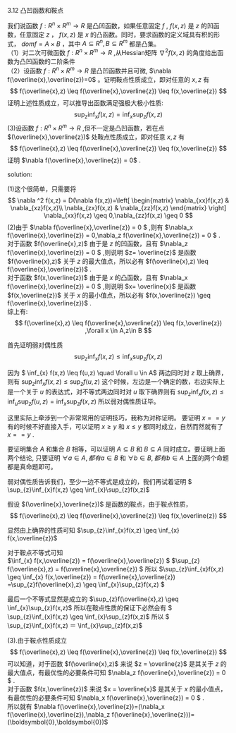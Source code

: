 


3.12 凸凹函数和鞍点

我们说函数 $f: R^n \times R^m \to R$ 是凸凹函数，如果任意固定 $f$ , $f(x,z)$ 是 $z$ 的凹函数，任意固定 $z$ ， $f(x,z)$ 是 $x$ 的凸函数。同时，要求函数的定义域具有积的形式， $domf = A \times B$ ，其中 $A \subseteq  R^n ,B \subseteq R^m$ 都是凸集。  
（1）对二次可微函数 $f:R^n \times R^m \to R$ ,从Hessian矩阵 $\nabla^2f(x,z)$ 的角度给出函数为凸凹函数的二阶条件  
（2）设函数 $f:R^n \times R^m \to R$ 是凸凹函数并且可微, $\nabla f(\overline{x},\overline{z})=0$ 。证明鞍点性质成立，即对任意的 $x,z$ 有
$$
f(\overline{x},z) \leq f(\overline{x},\overline{z}) \leq f(x,\overline{z})
$$
证明上述性质成立，可以推导出函数满足强极大极小性质:
$$
\sup_{z}\inf_{x}f(x,z) = \inf_{x}\sup_{z}f(x,z)
$$
(3)设函数 $f:R^n \times R^m \to R$ ,但不一定是凸凹函数，若在点 $(\overline{x},\overline{z})$ 处鞍点性质成立，即对任意 $x,z$ 有
$$
f(\overline{x},z) \leq f(\overline{x},\overline{z}) \leq f(x,\overline{z})
$$
证明 $\nabla f(\overline{x},\overline{z}) = 0$ .

solution:

(1)这个很简单，只需要将
$$
\nabla ^2 f(x,z) = D(\nabla f(x,z))=\left[ 
\begin{matrix}
   \nabla_{xx}f(x,z) &  \nabla_{xz}f(x,z)\\
   \nabla_{zx}f(x,z) & \nabla_{zz}f(x,z) 
  \end{matrix} 
  \right]
  \nabla_{xx}f(x,z) \geq 0,\nabla_{zz}f(x,z) \geq 0
$$
(2)由于 $\nabla f(\overline{x},\overline{z}) = 0 $ ,则有
 $\nabla_x f(\overline{x},\overline{z}) = 0,\nabla_z f(\overline{x},\overline{z}) = 0 $ .  
对于函数 $f(\overline{x},z)$ 由于是 $z$ 的凹函数，且有 $\nabla_z f(\overline{x},\overline{z}) = 0 $ ,则说明  $z= \overline{z}$  是函数 $f(\overline{x},z)$ 关于 $z$ 的最大值点，所以必有
 $f(\overline{x},z) \leq f(\overline{x},\overline{z})$ .   
对于函数 $f(x,\overline{z})$ 由于是 $x$ 的凸函数，且有 $\nabla_x f(\overline{x},\overline{z}) = 0 $ ,则说明  $x= \overline{x}$  是函数 $f(x,\overline{z})$ 关于 $x$ 的最小值点，所以必有
 $f(x,\overline{z}) \geq f(\overline{x},\overline{z})$ .  
综上有:
$$
f(\overline{x},z) \leq f(\overline{x},\overline{z}) \leq f(x,\overline{z}) ,\forall x \in A,z\in B
$$

首先证明弱对偶性质  
$$
\sup_{z}\inf_{x}f(x,z) \leq \inf_{x}\sup_{z}f(x,z)
$$

因为
 $ \inf_{x} f(x,z) \leq f(u,z)  \quad \forall u \in A$   两边同时对 $z$ 取上确界，则有 $\sup_{z}\inf_{x}f(x,z) \leq \sup_{z}f(u,z)$ 
这个时候，左边是一个确定的数，右边实际上是一个关于 $u$ 的表达式，对不等式两边同时对 $u$ 取下确界则有 $\sup_{z}\inf_{x}f(x,z) \leq \inf_{u}\sup_{z}f(u,z)=\inf_{x}\sup_{z}f(x,z)$ 
所以弱对偶性质证毕。

这里实际上牵涉到一个非常常用的证明技巧，我称为对称证明。
要证明 $x==y$ 有的时候不好直接入手，可以证明 $x \geq y$ 和 $x \leq y$ 都同时成立，自然而然就有了 $x==y$ .

要证明集合 $A$ 和集合 $B$ 相等，可以证明 $A \subseteq B$ 和 $B \subseteq A$ 同时成立。要证明上面两个结论, 只要证明 $\forall a \in A,都有a \in B$ 和 $\forall b \in B, 都有b \in A$ 上面的两个命题都是真命题即可。

弱对偶性质告诉我们，至少一边不等式是成立的，我们再试着证明
 $ \sup_{z}\inf_{x}f(x,z) \geq \inf_{x}\sup_{z}f(x,z)$ 

假设 $(\overline{x},\overline{z})$ 是函数的鞍点，由于鞍点性质，
$$
f(\overline{x},z) \leq f(\overline{x},\overline{z}) \leq f(x,\overline{z})
$$

显然由上确界的性质可知  $\sup_{z}\inf_{x}f(x,z) \geq \inf_{x} f(x,\overline{z})$  

对于鞍点不等式可知  
 $\inf_{x} f(x,\overline{z}) = f(\overline{x},\overline{z}) $ 
 $\sup_{z} f(\overline{x},z) = f(\overline{x},\overline{z}) $ 
所以
 $\sup_{z}\inf_{x}f(x,z) \geq \inf_{x} f(x,\overline{z}) = f(\overline{x},\overline{z}) =\sup_{z}f(\overline{x},z) \geq \inf_{x}\sup_{z}f(x,z) $   

最后一个不等式显然是成立的 $\sup_{z}f(\overline{x},z) \geq \inf_{x}\sup_{z}f(x,z)$ 
所以在鞍点性质的保证下必然会有 $ \sup_{z}\inf_{x}f(x,z) \geq \inf_{x}\sup_{z}f(x,z)$ 
所以
 $ \sup_{z}\inf_{x}f(x,z) ＝ \inf_{x}\sup_{z}f(x,z)$ 

(3).由于鞍点性质成立
$$
f(\overline{x},z) \leq f(\overline{x},\overline{z}) \leq f(x,\overline{z})
$$
可以知道，对于函数 $f(\overline{x},z)$ 来说 $z = \overline{z}$ 是其关于 $z$ 的最大值点，有最优性的必要条件可知 $\nabla_z f(\overline{x},\overline{z}) = 0 $ .  
对于函数 $f(x,\overline{z})$ 来说 $x = \overline{x}$ 是其关于 $x$ 的最小值点，有最优性的必要条件可知 $\nabla_x f(\overline{x},\overline{z}) = 0 $ .   
所以就有
 $\nabla f(\overline{x},\overline{z})=(\nabla_x f(\overline{x},\overline{z}),\nabla_z f(\overline{x},\overline{z}))=(\boldsymbol{0},\boldsymbol{0})$ 
